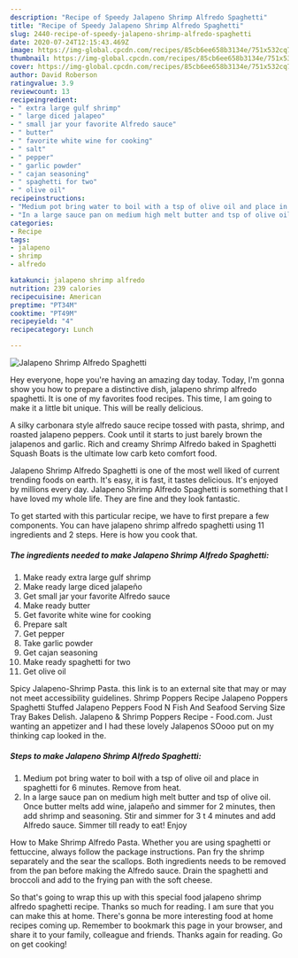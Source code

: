 ```yaml
---
description: "Recipe of Speedy Jalapeno Shrimp Alfredo Spaghetti"
title: "Recipe of Speedy Jalapeno Shrimp Alfredo Spaghetti"
slug: 2440-recipe-of-speedy-jalapeno-shrimp-alfredo-spaghetti
date: 2020-07-24T12:15:43.469Z
image: https://img-global.cpcdn.com/recipes/85cb6ee658b3134e/751x532cq70/jalapeno-shrimp-alfredo-spaghetti-recipe-main-photo.jpg
thumbnail: https://img-global.cpcdn.com/recipes/85cb6ee658b3134e/751x532cq70/jalapeno-shrimp-alfredo-spaghetti-recipe-main-photo.jpg
cover: https://img-global.cpcdn.com/recipes/85cb6ee658b3134e/751x532cq70/jalapeno-shrimp-alfredo-spaghetti-recipe-main-photo.jpg
author: David Roberson
ratingvalue: 3.9
reviewcount: 13
recipeingredient:
- " extra large gulf shrimp"
- " large diced jalapeo"
- " small jar your favorite Alfredo sauce"
- " butter"
- " favorite white wine for cooking"
- " salt"
- " pepper"
- " garlic powder"
- " cajan seasoning"
- " spaghetti for two"
- " olive oil"
recipeinstructions:
- "Medium pot bring water to boil with a tsp of olive oil and place in spaghetti for 6 minutes. Remove from heat."
- "In a large sauce pan on medium high melt butter and tsp of olive oil. Once butter melts add wine, jalapeño and simmer for 2 minutes, then add shrimp and seasoning. Stir and simmer for 3 t 4 minutes and add Alfredo sauce. Simmer till ready to eat! Enjoy"
categories:
- Recipe
tags:
- jalapeno
- shrimp
- alfredo

katakunci: jalapeno shrimp alfredo 
nutrition: 239 calories
recipecuisine: American
preptime: "PT34M"
cooktime: "PT49M"
recipeyield: "4"
recipecategory: Lunch

---
```



![Jalapeno Shrimp Alfredo Spaghetti](https://img-global.cpcdn.com/recipes/85cb6ee658b3134e/751x532cq70/jalapeno-shrimp-alfredo-spaghetti-recipe-main-photo.jpg)

Hey everyone, hope you're having an amazing day today. Today, I'm gonna show you how to prepare a distinctive dish, jalapeno shrimp alfredo spaghetti. It is one of my favorites food recipes. This time, I am going to make it a little bit unique. This will be really delicious.

A silky carbonara style alfredo sauce recipe tossed with pasta, shrimp, and roasted jalapeno peppers. Cook until it starts to just barely brown the jalapenos and garlic. Rich and creamy Shrimp Alfredo baked in Spaghetti Squash Boats is the ultimate low carb keto comfort food.

Jalapeno Shrimp Alfredo Spaghetti is one of the most well liked of current trending foods on earth. It's easy, it is fast, it tastes delicious. It's enjoyed by millions every day. Jalapeno Shrimp Alfredo Spaghetti is something that I have loved my whole life. They are fine and they look fantastic.


To get started with this particular recipe, we have to first prepare a few components. You can have jalapeno shrimp alfredo spaghetti using 11 ingredients and 2 steps. Here is how you cook that.

<!--inarticleads1-->

##### The ingredients needed to make Jalapeno Shrimp Alfredo Spaghetti:

1. Make ready  extra large gulf shrimp
1. Make ready  large diced jalapeño
1. Get  small jar your favorite Alfredo sauce
1. Make ready  butter
1. Get  favorite white wine for cooking
1. Prepare  salt
1. Get  pepper
1. Take  garlic powder
1. Get  cajan seasoning
1. Make ready  spaghetti for two
1. Get  olive oil


Spicy Jalapeno-Shrimp Pasta. this link is to an external site that may or may not meet accessibility guidelines. Shrimp Poppers Recipe Jalapeno Poppers Spaghetti Stuffed Jalapeno Peppers Food N Fish And Seafood Serving Size Tray Bakes Delish. Jalapeno &amp; Shrimp Poppers Recipe - Food.com. Just wanting an appetizer and I had these lovely Jalapenos SOooo put on my thinking cap looked in the. 

<!--inarticleads2-->

##### Steps to make Jalapeno Shrimp Alfredo Spaghetti:

1. Medium pot bring water to boil with a tsp of olive oil and place in spaghetti for 6 minutes. Remove from heat.
1. In a large sauce pan on medium high melt butter and tsp of olive oil. Once butter melts add wine, jalapeño and simmer for 2 minutes, then add shrimp and seasoning. Stir and simmer for 3 t 4 minutes and add Alfredo sauce. Simmer till ready to eat! Enjoy


How to Make Shrimp Alfredo Pasta. Whether you are using spaghetti or fettuccine, always follow the package instructions. Pan fry the shrimp separately and the sear the scallops. Both ingredients needs to be removed from the pan before making the Alfredo sauce. Drain the spaghetti and broccoli and add to the frying pan with the soft cheese. 

So that's going to wrap this up with this special food jalapeno shrimp alfredo spaghetti recipe. Thanks so much for reading. I am sure that you can make this at home. There's gonna be more interesting food at home recipes coming up. Remember to bookmark this page in your browser, and share it to your family, colleague and friends. Thanks again for reading. Go on get cooking!
